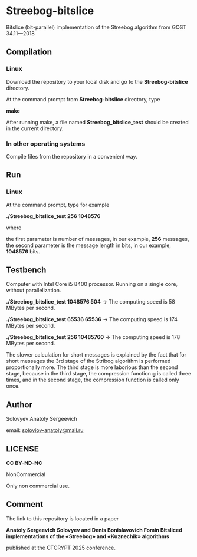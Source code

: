 # Streebog-bitslice 

Bitslice (bit-parallel) implementation of the Streebog algorithm from GOST 34.11—2018

## Compilation

### Linux

Download the repository to your local disk and go to the **Streebog-bitslice** directory.

At the command prompt from **Streebog-bitslice** directory, type

**make**

After running make, a file named **Streebog_bitslice_test** should be created in the current directory.

### In other operating systems

Compile files from the repository in a convenient way.

## Run

### Linux

At the command prompt, type for example

**./Streebog_bitslice_test 256 1048576**

where

the first parameter is number of messages, in our example, **256** messages,
the second parameter is the message length in bits, in our example, **1048576** bits.

## Testbench

Computer with Intel Core i5 8400 processor. Running on a single core, without parallelization.

**./Streebog_bitslice_test 1048576 504**    ->  The computing speed is 58 MBytes per second.

**./Streebog_bitslice_test 65536 65536**    ->  The computing speed is 174 MBytes per second.

**./Streebog_bitslice_test 256 10485760**    ->  The computing speed is 178 MBytes per second.

The slower calculation for short messages is explained by the fact that for short messages the 3rd stage of the Stribog algorithm is performed proportionally more. The third stage is more laborious than the second stage, because in the third stage, the compression function **g** is called three times, and in the second stage, the compression function is called only once.

## Author

Solovyev Anatoly Sergeevich

email: soloviov-anatoly@mail.ru

## LICENSE

**CC BY-ND-NC**

NonCommercial

Only non commercial use.

## Comment

The link to this repository is located in a paper

**Anatoly Sergeevich Solovyev and Denis Bonislavovich Fomin
Bitsliced implementations of the «Streebog» and «Kuznechik» algorithms**

published at the CTCRYPT 2025 conference.



